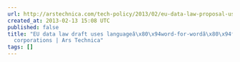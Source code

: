 ```yaml
---
url: http://arstechnica.com/tech-policy/2013/02/eu-data-law-proposal-uses-language-word-for-word-from-us-eu-corporations/
created_at: 2013-02-13 15:08 UTC
published: false
title: "EU data law draft uses languageâ\x80\x94word-for-wordâ\x80\x94from US, EU
  corporations | Ars Technica"
tags: []
---
```




